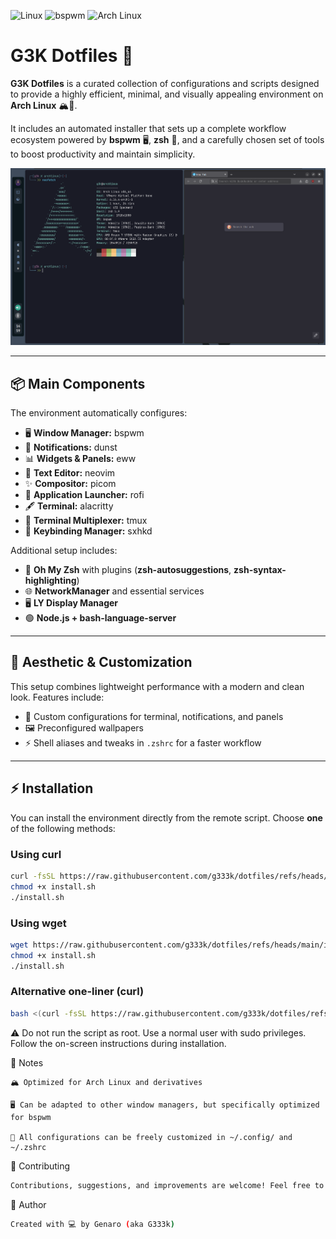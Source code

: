 ![Linux](https://img.shields.io/badge/Linux-FCC624?style=for-the-badge&logo=linux&logoColor=black)
![bspwm](https://img.shields.io/badge/bspwm-1e1e2e?style=for-the-badge&logo=bspwm&logoColor=white)
![Arch Linux](https://img.shields.io/badge/Arch%20Linux-1793D1?style=for-the-badge&logo=arch-linux&logoColor=white)
# G3K Dotfiles 🚀

**G3K Dotfiles** is a curated collection of configurations and scripts designed to provide a highly efficient, minimal, and visually appealing environment on **Arch Linux** 🏔️🐧.

It includes an automated installer that sets up a complete workflow ecosystem powered by **bspwm** 🖥️, **zsh** 🐚, and a carefully chosen set of tools to boost productivity and maintain simplicity.
<p align="center">
  <img src="cap1.png" alt="Captura"/>
</p>


---


## 📦 Main Components

The environment automatically configures:

- 🖥️ **Window Manager:** bspwm  
- 🔔 **Notifications:** dunst  
- 📊 **Widgets & Panels:** eww  
- 📝 **Text Editor:** neovim  
- ✨ **Compositor:** picom  
- 🚀 **Application Launcher:** rofi  
- 🖋️ **Terminal:** alacritty  
- 🔀 **Terminal Multiplexer:** tmux  
- 🎹 **Keybinding Manager:** sxhkd  

Additional setup includes:

- 🐚 **Oh My Zsh** with plugins (**zsh-autosuggestions**, **zsh-syntax-highlighting**)  
- 🌐 **NetworkManager** and essential services  
- 🖥️ **LY Display Manager**  
- 🟢 **Node.js + bash-language-server**

---

## 🎨 Aesthetic & Customization

This setup combines lightweight performance with a modern and clean look. Features include:

- 🎨 Custom configurations for terminal, notifications, and panels  
- 🖼️ Preconfigured wallpapers  
- ⚡ Shell aliases and tweaks in `.zshrc` for a faster workflow  

---

## ⚡ Installation

You can install the environment directly from the remote script. Choose **one** of the following methods:

### Using curl

```bash
curl -fsSL https://raw.githubusercontent.com/g333k/dotfiles/refs/heads/main/install.sh -o install.sh
chmod +x install.sh
./install.sh
```

### Using wget
```bash
wget https://raw.githubusercontent.com/g333k/dotfiles/refs/heads/main/install.sh -O install.sh
chmod +x install.sh
./install.sh
```

### Alternative one-liner (curl)
```bash
bash <(curl -fsSL https://raw.githubusercontent.com/g333k/dotfiles/refs/heads/main/install.sh)
```


⚠️ Do not run the script as root. Use a normal user with sudo privileges.
Follow the on-screen instructions during installation.

📌 Notes

    🏔️ Optimized for Arch Linux and derivatives

    🖥️ Can be adapted to other window managers, but specifically optimized for bspwm

    🔧 All configurations can be freely customized in ~/.config/ and ~/.zshrc

🤝 Contributing
```bash
Contributions, suggestions, and improvements are welcome! Feel free to open an issue or a pull request.
```

👤 Author
```bash
Created with 💻 by Genaro (aka G333k)
```
